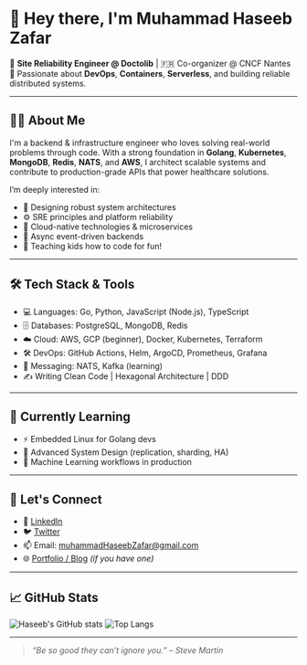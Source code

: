 # 👋 Hey there, I'm Muhammad Haseeb Zafar

🚀 **Site Reliability Engineer @ Doctolib** | 🇫🇷 Co-organizer @ CNCF Nantes  
🔧 Passionate about **DevOps**, **Containers**, **Serverless**, and building reliable distributed systems.

---

## 👨‍💻 About Me

I'm a backend & infrastructure engineer who loves solving real-world problems through code. With a strong foundation in **Golang**, **Kubernetes**, **MongoDB**, **Redis**, **NATS**, and **AWS**, I architect scalable systems and contribute to production-grade APIs that power healthcare solutions.

I’m deeply interested in:
- 🧠 Designing robust system architectures
- ⚙️ SRE principles and platform reliability
- 🐳 Cloud-native technologies & microservices
- 🧵 Async event-driven backends
- 🧒 Teaching kids how to code for fun!

---

## 🛠️ Tech Stack & Tools

- 💻 Languages: Go, Python, JavaScript (Node.js), TypeScript  
- 🗄️ Databases: PostgreSQL, MongoDB, Redis  
- ☁️ Cloud: AWS, GCP (beginner), Docker, Kubernetes, Terraform  
- 🛠️ DevOps: GitHub Actions, Helm, ArgoCD, Prometheus, Grafana  
- 🔄 Messaging: NATS, Kafka (learning)  
- ✍️ Writing Clean Code | Hexagonal Architecture | DDD

---

## 🌱 Currently Learning

- ⚡ Embedded Linux for Golang devs  
- 🧩 Advanced System Design (replication, sharding, HA)  
- 🧠 Machine Learning workflows in production

---

## 📢 Let's Connect

- 💼 [LinkedIn](https://www.linkedin.com/in/muhammadHaseebZafar/)  
- 🐦 [Twitter](https://twitter.com/Haseeb_Zafar)  
- 📫 Email: muhammadHaseebZafar@gmail.com  
- 🌐 [Portfolio / Blog](https://your-website.dev) *(if you have one)*

---

## 📈 GitHub Stats

![Haseeb's GitHub stats](https://github-readme-stats.vercel.app/api?username=HaseebZafar&show_icons=true&theme=radical)
![Top Langs](https://github-readme-stats.vercel.app/api/top-langs/?username=HaseebZafar&layout=compact&theme=radical)

---

> _“Be so good they can’t ignore you.” – Steve Martin_

